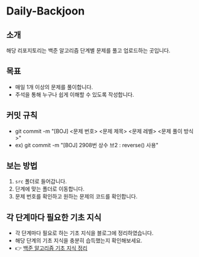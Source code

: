 # Daily-Backjoon

## 소개
해당 리포지토리는 백준 알고리즘 단계별 문제를 풀고 업로드하는 곳입니다.

## 목표
- 매일 1개 이상의 문제를 풀이합니다.  
- 주석을 통해 누구나 쉽게 이해할 수 있도록 작성합니다.

## 커밋 규칙
- git commit -m "[BOJ] <문제 번호> <문제 제목> <문제 레벨> <문제 풀이 방식>"
- ex) git commit -m "[BOJ] 2908번 상수 브2 : reverse() 사용"

## 보는 방법
1. `src` 폴더로 들어갑니다.  
2. 단계에 맞는 폴더로 이동합니다.  
3. 문제 번호를 확인하고 원하는 문제의 코드를 확인합니다. 

## 각 단계마다 필요한 기초 지식 
- 각 단계마다 필요로 하는 기초 지식을 블로그에 정리하였습니다.  
- 해당 단계의 기초 지식을 충분히 습득했는지 확인해보세요.  
- 👉 [백준 알고리즘 기초 지식 정리](https://orendir.tistory.com/category/%EB%B0%B1%EC%A4%80)


